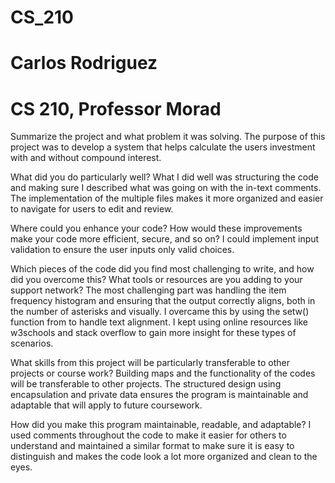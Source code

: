 # CS_210
# Carlos Rodriguez
# CS 210, Professor Morad

Summarize the project and what problem it was solving.
The purpose of this project was to develop a system that helps calculate the users investment with and without compound interest. 

What did you do particularly well?
What I did well was structuring the code and making sure I described what was going on with the in-text comments. The implementation of the multiple files makes it more organized and 
easier to navigate for users to edit and review.

Where could you enhance your code? How would these improvements make your code more efficient, secure, and so on?
I could implement input validation to ensure the user inputs only valid choices. 

Which pieces of the code did you find most challenging to write, and how did you overcome this? What tools or resources are you adding to your support network?
The most challenging part was handling the item frequency histogram and ensuring that the output correctly aligns, both in the number of asterisks and visually. I overcame this by using the setw() function from <iomanip> to handle text alignment. I kept using online resources like w3schools and stack overflow to gain more insight for these types of scenarios.

What skills from this project will be particularly transferable to other projects or course work?
Building maps and the functionality of the codes will be transferable to other projects. The structured design using encapsulation and private data ensures the program is maintainable and adaptable that will apply to future coursework.

How did you make this program maintainable, readable, and adaptable?
I used comments throughout the code to make it easier for others to understand and maintained a similar format to make sure it is easy to distinguish and makes the code look a lot more organized and clean to the eyes.

